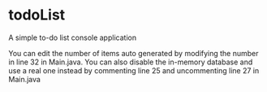 # todoList
A simple to-do list console application

You can edit the number of items auto generated by modifying the number in line 32 in Main.java.
You can also disable the in-memory database and use a real one instead by commenting line 25 and uncommenting line 27 in Main.java
